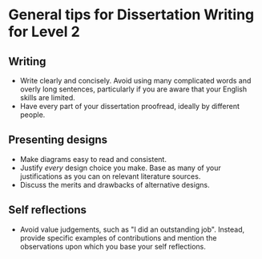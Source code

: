 # General tips for Dissertation Writing for Level 2

## Writing 
* Write clearly and concisely. Avoid using many complicated words and overly long sentences, particularly if you are aware that your English skills are limited.
* Have every part of your dissertation proofread, ideally by different people.

## Presenting designs 
* Make diagrams easy to read and consistent.
* Justify _every_ design choice you make. Base as many of your justifications as you can on relevant literature sources.
* Discuss the merits and drawbacks of alternative designs.

## Self reflections
* Avoid value judgements, such as "I did an outstanding job". Instead, provide specific examples of contributions and mention the observations upon which you base your self reflections.
